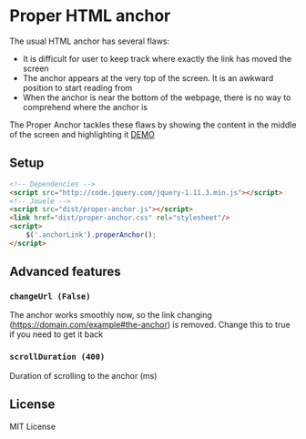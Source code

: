 # Proper HTML anchor
The usual HTML anchor has several flaws:
* It is difficult for user to keep track where exactly the link has moved the screen
* The anchor appears at the very top of the screen. It is an awkward position to start reading from
* When the anchor is near the bottom of the webpage, there is no way to comprehend where the anchor is

The Proper Anchor tackles these flaws by showing the content in the middle of the screen and highlighting it
[DEMO](http://minderov.com/proper-anchor)

## Setup
```html
<!-- Dependencies -->
<script src="http://code.jquery.com/jquery-1.11.3.min.js"></script>
<!-- Jouele -->
<script src="dist/proper-anchor.js"></script>
<link href="dist/proper-anchor.css" rel="stylesheet"/>
<script>
	$('.anchorLink').properAnchor();
</script>
```

## Advanced features
### `changeUrl (False)`
The anchor works smoothly now, so the link changing (https://domain.com/example#the-anchor) is removed. Change this to true if you need to get it back

### `scrollDuration (400)`
Duration of scrolling to the anchor (ms)

## License
MIT License